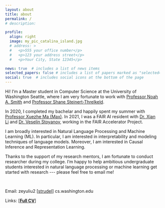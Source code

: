 ```yaml
---
layout: about
title: about
permalink: /
# description: 

profile:
  align: right
  image: my_pic_catalina_island.jpg
  # address: >
  #   <p>555 your office number</p>
  #   <p>123 your address street</p>
  #   <p>Your City, State 12345</p>

news: true  # includes a list of news items
selected_papers: false # includes a list of papers marked as "selected={true}"
social: true  # includes social icons at the bottom of the page
---
```


Hi! I’m a Master student in Computer Science at the University of Washington Seattle, where I am very fortunate to work with [Professor Noah A. Smith](https://homes.cs.washington.edu/~nasmith/) and [Professor Shane Steinert-Threlkeld](https://www.shane.st/).

In 2020, I completed my bachelar and happily spent my summer with [Professor Xuezhe Ma (Max)](https://xuezhemax.github.io). In 2021, I was a FAIR AI resident with [Dr. Xian Li](https://scholar.google.com/citations?user=v_sIgawAAAAJ&hl=en) and [Dr. Veselin Stoyanov](https://scholar.google.com/citations?user=xdfWqboAAAAJ&hl=en), working in the FAIR Accelerator Project.

I am broadly interested in Natural Language Processing and Machine Learning (ML). In particular, I am interested in interpretability and modeling techniques of language models. Moreover, I am interested in Causal Inference and Representation Learning.

<!-- In Winter 2021, I was the [AllenNLP](https://allennlp.org/) team at [AI2](http://allenai.org/), and I completed my bachelar in Computer Science at the University of Washington. -->
Thanks to the support of my research mentors, I am fortunate to conduct researcher during my college. I’m happy to help ambitious undergraduate students interested in natural language processing or machine learning get started with research --- please feel free to email me!

<br/>

Email: zeyuliu2 [[strudel](https://en.wikipedia.org/wiki/At_sign)] cs.washington.edu


Links: [**[Full CV](./assets/pdf/Leo_CV.pdf)**]



<!-- My name is written as 刘泽宇 in Chinese characters. -->
<!-- Link to your social media connections, too. This theme is set up to use [Font Awesome icons](http://fortawesome.github.io/Font-Awesome/){:target="\_blank"} and [Academicons](https://jpswalsh.github.io/academicons/){:target="\_blank"}, like the ones below. Add your Facebook, Twitter, LinkedIn, Google Scholar, or just disable all of them. -->

